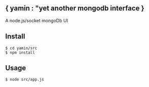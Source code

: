 { yamin : "yet another mongodb interface }
-----------------------------------------

A node.js/socket mongoDb UI


Install
-------

    $ cd yamin/src
    $ npm install

Usage
-----

    $ node src/app.js
